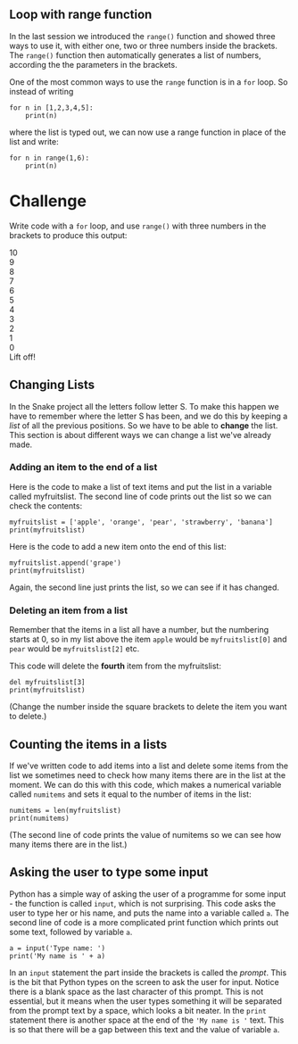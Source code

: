 Loop with range function
------------------------

In the last session we introduced the `range()` function and showed three ways to use it, with either one, two or three numbers inside the brackets. The `range()` function then automatically generates a list of numbers, according the the parameters in the brackets.

One of the most common ways to use the `range` function is in a `for` loop. So instead of writing
```
for n in [1,2,3,4,5]:
    print(n)
```

where the list is typed out, we can now use a range function in place of the list and write:
```
for n in range(1,6):
    print(n)
```

Challenge
=========

Write code with a `for` loop, and use `range()` with three numbers in the brackets to produce this output:

10  
9  
8  
7  
6  
5  
4  
3  
2  
1  
0  
Lift off!

Changing Lists
--------------

In the Snake project all the letters follow letter S. To make this happen we have to remember where the letter S has been, and we do this by keeping a *list* of all the previous positions. So we have to be able to **change** the list. This section is about different ways we can change a list we've already made.

### Adding an item to the end of a list

Here is the code to make a list of text items and put the list in a variable called myfruitslist. The second line of code prints out the list so we can check the contents:
```
myfruitslist = ['apple', 'orange', 'pear', 'strawberry', 'banana']
print(myfruitslist)
```
Here is the code to add a new item onto the end of this list:
```
myfruitslist.append('grape')
print(myfruitslist)
```
Again, the second line just prints the list, so we can see if it has changed.


### Deleting an item from a list

Remember that the items in a list all have a number, but the numbering starts at 0, so in my list above the item `apple` would be `myfruitslist[0]` and `pear` would be `myfruitslist[2]` etc.

This code will delete the **fourth** item from the myfruitslist:
```
del myfruitslist[3]
print(myfruitslist)
```
(Change the number inside the square brackets to delete the item you want to delete.)

Counting the items in a lists
-----------------------------

If we've written code to add items into a list and delete some items from the list we sometimes need to check how many items there are in the list at the moment. We can do this with this code, which makes a numerical variable called `numitems` and sets it equal to the number of items in the list:
```
numitems = len(myfruitslist)
print(numitems)
```
(The second line of code prints the value of numitems so we can see how many items there are in the list.)

Asking the user to type some input
----------------------------------

Python has a simple way of asking the user of a programme for some input - the function is called `input`, which is not surprising. This code asks the user to type her or his name, and puts the name into a variable called `a`. The second line of code is a more complicated print function which prints out some text, followed by variable `a`.
```
a = input('Type name: ')
print('My name is ' + a)
```
In an `input` statement the part inside the brackets is called the *prompt*. This is the bit that Python types on the screen to ask the user for input. Notice there is a blank space as the last character of this prompt. This is not essential, but it means when the user types something it will be separated from the prompt text by a space, which looks a bit neater. In the `print` statement there is another space at the end of the `'My name is '` text. This is so that there will be a gap between this text and the value of variable `a`.






